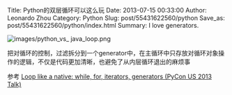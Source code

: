 Title: Python的双层循环可以这么玩
Date: 2013-07-15 00:33:00
Author: Leonardo Zhou
Category: Python
Slug: post/55431622560/python
Save_as: post/55431622560/python/index.html
Summary: I love generators. 

![images/python_vs_ java_loop.png](http://ww4.sinaimg.cn/large/6c3391c1gw1eecwl0oosej20dw0dw3z7.jpg)


把对循环的控制，过滤拆分到一个generator中，在主循环中只存放对循环对象操作的逻辑，不仅是代码更加清晰，也避免了从内层循环退出的麻烦事

参考 [Loop like a native: while, for, iterators, generators (PyCon US
2013 Talk)](http://nedbatchelder.com/text/iter/iter.html)
